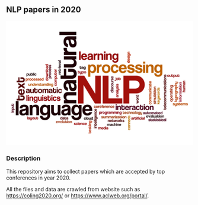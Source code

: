 ## NLP papers in 2020

![](src/top.jpeg)

### Description

This repository aims to collect papers which are accepted by top conferences in year 2020.

All the files and data are crawled from website such as https://coling2020.org/ or https://www.aclweb.org/portal/. 